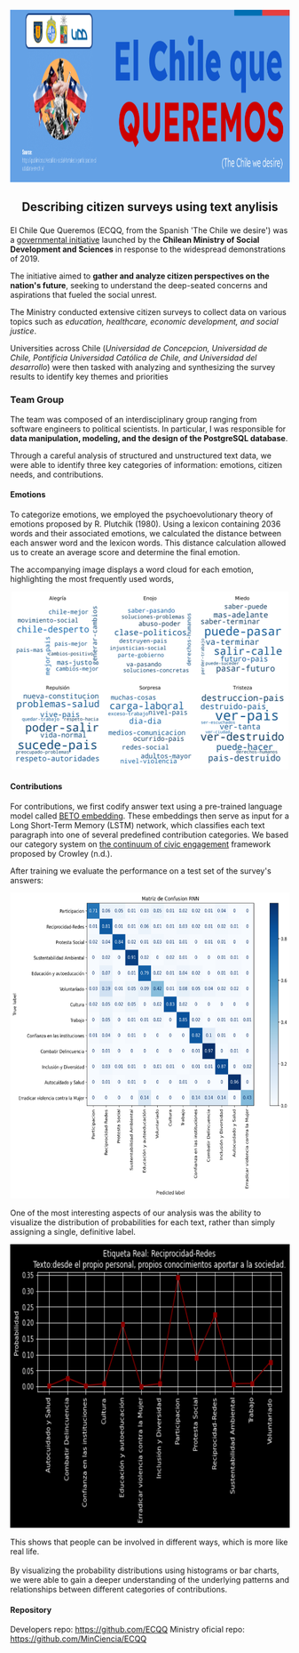 <p align="center">
<img title="a title" alt="Alt text" src="https://github.com/cridonoso/cridonoso.github.io/blob/master/figures/ecqq/banner.png?raw=true" width=1000 height=310></p>

 ## <p style="text-align: center;"> Describing citizen surveys using text anylisis</p>


El Chile Que Queremos (ECQQ, from the Spanish 'The Chile we desire') was a [governmental initiative](https://www.gob.cl/noticias/gobierno-presenta-el-chile-que-queremos-iniciativa-de-dialogos-y-escucha-social-para-avanzar-en-nuevas-propuestas-para-el-pais/) launched by the <b>Chilean Ministry of Social Development and Sciences</b> in response to the widespread demonstrations of 2019. 

The initiative aimed to <b>gather and analyze citizen perspectives on the nation's future</b>, seeking to understand the deep-seated concerns and aspirations that fueled the social unrest. 

The Ministry conducted extensive citizen surveys to collect data on various topics such as <i>education, healthcare, economic development, and social justice</i>. 

Universities across Chile (<i>Universidad de Concepcion, Universidad de Chile, Pontificia Universidad Católica de Chile, and Universidad del desarrollo</i>) were then tasked with analyzing and synthesizing the survey results to identify key themes and priorities

### Team Group 
The team was composed of an interdisciplinary group ranging from software engineers to political scientists. In particular, I was responsible for <b>data manipulation, modeling, and the design of the PostgreSQL database</b>.

Through a careful analysis of structured and unstructured text data, we were able to identify three key categories of information: emotions, citizen needs, and contributions. 

#### Emotions
To categorize emotions, we employed the psychoevolutionary theory of emotions proposed by R. Plutchik (1980). Using a lexicon containing 2036 words and their associated emotions, we calculated the distance between each answer word and the lexicon words. This distance calculation allowed us to create an average score and determine the final emotion. 

The accompanying image displays a word cloud for each emotion, highlighting the most frequently used words,
 <p align="center">
<img title="a title" alt="Alt text" src="https://github.com/cridonoso/cridonoso.github.io/blob/master/figures/ecqq/most_entropy_emo_1.png?raw=true" width=500 height=320></p>

#### Contributions
For contributions, we first codify answer text using a pre-trained language model called [BETO embedding](https://github.com/dccuchile/beto). These embeddings then serve as input for a Long Short-Term Memory (LSTM) network, which classifies each text paragraph into one of several predefined contribution categories. We based our category system on [the continuum of civic engagement](https://www.unomaha.edu/international-studies-and-programs/_files/docs/adler-goggin-civic-engagement.pdf) framework proposed by Crowley (n.d.).

After training we evaluate the performance on a test set of the survey's answers:
 <p align="center">
<img title="a title" alt="Alt text" src="https://github.com/cridonoso/cridonoso.github.io/blob/master/figures/ecqq/conf_mtx.png?raw=true" width=620 height=550></p>

One of the most interesting aspects of our analysis was the ability to visualize the distribution of probabilities for each text, rather than simply assigning a single, definitive label. 
 <p align="center">
<img title="a title" alt="Alt text" src="https://github.com/cridonoso/cridonoso.github.io/blob/master/figures/ecqq/contribution_probs.png?raw=true" width=620 height=510></p>
This shows that people can be involved in different ways, which is more like real life.
<br><br>
By visualizing the probability distributions using histograms or bar charts, we were able to gain a deeper understanding of the underlying patterns and relationships between different categories of contributions.

#### Repository
Developers repo: https://github.com/ECQQ
Ministry oficial repo: https://github.com/MinCiencia/ECQQ

